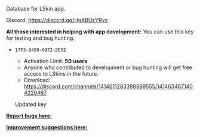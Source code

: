 Database for LSkin app.

Discord: https://discord.gg/HqXBUzYRyz



**All those interested in helping with app development:** 
You can use this key for testing and bug hunting.
- `17F3-9459-6972-5E52`
  - Activation Limit: **50 users**
  - Anyone who contributed to development or bug hunting will get free access to LSkins in the future.
  - Download: https://discord.com/channels/1414611283398889555/1414634671404220467

  Updated key
  

[**Report bugs here:**](https://discord.com/channels/1414611283398889555/1416688406909423647)

[**Improvement suggestions here:**  ](https://discord.com/channels/1414611283398889555/1415084343130587186)
 
 
